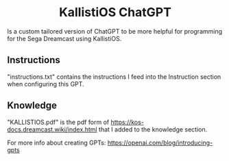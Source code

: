 <!-- PROJECT LOGO -->
<br />
<div align="center">
  <h1 align="center">KallistiOS ChatGPT</h1>
</div>

Is a custom tailored version of ChatGPT to be more helpful for programming for the Sega Dreamcast using KallistiOS.

## Instructions

"instructions.txt" contains the instructions I feed into the Instruction section when configuring this GPT.

## Knowledge

"KALLISTIOS.pdf" is the pdf form of https://kos-docs.dreamcast.wiki/index.html that I added to the knowledge section.

For more info about creating GPTs: https://openai.com/blog/introducing-gpts
